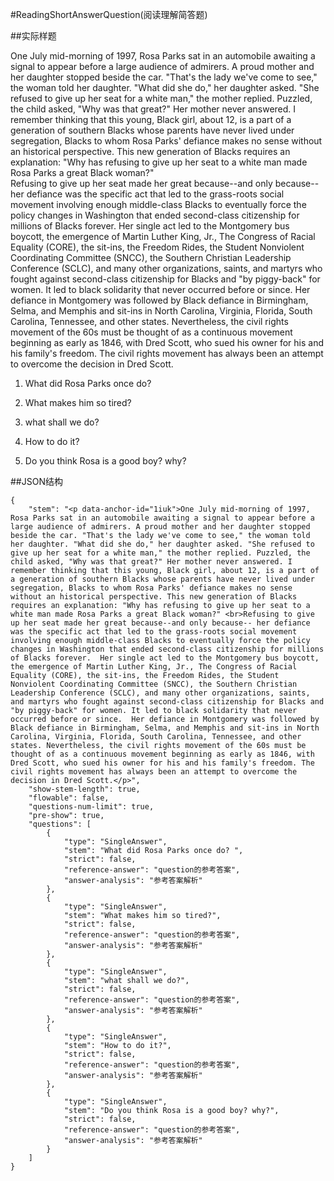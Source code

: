 #ReadingShortAnswerQuestion(阅读理解简答题)

##实际样题

One July mid-morning of 1997, Rosa Parks sat in an automobile awaiting a signal to appear before a large audience of admirers. A proud mother and her daughter stopped beside the car. "That's the lady we've come to see," the woman told her daughter. "What did she do," her daughter asked. "She refused to give up her seat for a white man," the mother replied. Puzzled, the child asked, "Why was that great?" Her mother never answered. I remember thinking that this young, Black girl, about 12, is a part of a generation of southern Blacks whose parents have never lived under segregation, Blacks to whom Rosa Parks' defiance makes no sense without an historical perspective. This new generation of Blacks requires an explanation: "Why has refusing to give up her seat to a white man made Rosa Parks a great Black woman?"  
Refusing to give up her seat made her great because--and only because-- her defiance was the specific act that led to the grass-roots social movement involving enough middle-class Blacks to eventually force the policy changes in Washington that ended second-class citizenship for millions of Blacks forever.  Her single act led to the Montgomery bus boycott, the emergence of Martin Luther King, Jr., The Congress of Racial Equality (CORE), the sit-ins, the Freedom Rides, the Student Nonviolent Coordinating Committee (SNCC), the Southern Christian Leadership Conference (SCLC), and many other organizations, saints, and martyrs who fought against second-class citizenship for Blacks and "by piggy-back" for women. It led to black solidarity that never occurred before or since.  Her defiance in Montgomery was followed by Black defiance in Birmingham, Selma, and Memphis and sit-ins in North Carolina, Virginia, Florida, South Carolina, Tennessee, and other states. Nevertheless, the civil rights movement of the 60s must be thought of as a continuous movement beginning as early as 1846, with Dred Scott, who sued his owner for his and his family's freedom. The civil rights movement has always been an attempt to overcome the decision in Dred Scott.

1. What did Rosa Parks once do? 

2. What makes him so tired? 

3. what shall we do?

4. How to do it?

5. Do you think Rosa is a good boy? why?

##JSON结构

	{
		"stem": "<p data-anchor-id="1iuk">One July mid-morning of 1997, Rosa Parks sat in an automobile awaiting a signal to appear before a large audience of admirers. A proud mother and her daughter stopped beside the car. "That's the lady we've come to see," the woman told her daughter. "What did she do," her daughter asked. "She refused to give up her seat for a white man," the mother replied. Puzzled, the child asked, "Why was that great?" Her mother never answered. I remember thinking that this young, Black girl, about 12, is a part of a generation of southern Blacks whose parents have never lived under segregation, Blacks to whom Rosa Parks' defiance makes no sense without an historical perspective. This new generation of Blacks requires an explanation: "Why has refusing to give up her seat to a white man made Rosa Parks a great Black woman?" <br>Refusing to give up her seat made her great because--and only because-- her defiance was the specific act that led to the grass-roots social movement involving enough middle-class Blacks to eventually force the policy changes in Washington that ended second-class citizenship for millions of Blacks forever.  Her single act led to the Montgomery bus boycott, the emergence of Martin Luther King, Jr., The Congress of Racial Equality (CORE), the sit-ins, the Freedom Rides, the Student Nonviolent Coordinating Committee (SNCC), the Southern Christian Leadership Conference (SCLC), and many other organizations, saints, and martyrs who fought against second-class citizenship for Blacks and "by piggy-back" for women. It led to black solidarity that never occurred before or since.  Her defiance in Montgomery was followed by Black defiance in Birmingham, Selma, and Memphis and sit-ins in North Carolina, Virginia, Florida, South Carolina, Tennessee, and other states. Nevertheless, the civil rights movement of the 60s must be thought of as a continuous movement beginning as early as 1846, with Dred Scott, who sued his owner for his and his family's freedom. The civil rights movement has always been an attempt to overcome the decision in Dred Scott.</p>",
		"show-stem-length": true,
		"flowable": false,
		"questions-num-limit": true,
		"pre-show": true,
		"questions": [		
			{
				"type": "SingleAnswer",	
				"stem": "What did Rosa Parks once do? ",	
				"strict": false,	
				"reference-answer": "question的参考答案",		
				"answer-analysis": "参考答案解析"
			},
			{
				"type": "SingleAnswer",	
				"stem": "What makes him so tired?",	
				"strict": false,	
				"reference-answer": "question的参考答案",		
				"answer-analysis": "参考答案解析"
			},
			{
				"type": "SingleAnswer",	
				"stem": "what shall we do?",	
				"strict": false,	
				"reference-answer": "question的参考答案",		
				"answer-analysis": "参考答案解析"
			},
			{
				"type": "SingleAnswer",	
				"stem": "How to do it?",	
				"strict": false,	
				"reference-answer": "question的参考答案",		
				"answer-analysis": "参考答案解析"
			},
			{
				"type": "SingleAnswer",	
				"stem": "Do you think Rosa is a good boy? why?",	
				"strict": false,	
				"reference-answer": "question的参考答案",		
				"answer-analysis": "参考答案解析"
			}
		]
	}

